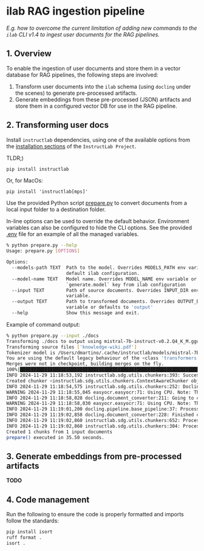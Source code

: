 # ilab RAG ingestion pipeline
*E.g. how to overcome the current limitation of adding new commands to the `ilab` CLI v1.4 to ingest user documents for the RAG pipelines.*

## 1. Overview
To enable the ingestion of user documents and store them in a vector database for RAG pipelines, the following steps are involved:
1. Transform user documents into the `ilab` schema (using `docling` under the scenes) to generate pre-processed artifacts.
1. Generate embeddings from these pre-processed (JSON) artifacts and store them in a configured vector DB for use in the RAG pipeline.

## 2. Transforming user docs
Install `instructlab` dependencies, using one of the available options from the [installation sections](https://docs.instructlab.ai/) of the 
`InstructLab Project`. 

TLDR;)
```bash
pip install instructlab
```
Or, for MacOs:
```
pip install 'instructlab[mps]'
```

Use the provided Python script [prepare.py](./prepare.py) to convert documents from a local input folder to a destination folder.

In-line options can be used to override the default behavior. Environment variables can also be configured to hide the CLI options.
See the provided [.env](.env) file for an example of all the managed variables.
```bash
% python prepare.py --help
Usage: prepare.py [OPTIONS]

Options:
  --models-path TEXT  Path to the model. Overrides MODELS_PATH env variable or
                      default ilab configuration.
  --model-name TEXT   Model name. Overrides MODEL_NAME env variable or the
                      `generate.model` key from ilab configuration
  --input TEXT        Path of source documents. Overrides INPUT_DIR env
                      variable.
  --output TEXT       Path to transformed documents. Overrides OUTPUT_DIR env
                      variable or defaults to 'output'
  --help              Show this message and exit.
```

Example of command output:
```bash
% python prepare.py --input ./docs
Transforming ./docs to output using mistral-7b-instruct-v0.2.Q4_K_M.gguf from /Users/dmartino/.cache/instructlab/models
Transforming source files ['knowledge-wiki.pdf']
Tokenizer model is /Users/dmartino/.cache/instructlab/models/mistral-7b-instruct-v0.2.Q4_K_M.gguf
You are using the default legacy behaviour of the <class 'transformers.models.llama.tokenization_llama_fast.LlamaTokenizerFast'>. This is expected, and simply means that the `legacy` (previous) behavior will be used so nothing changes for you. If you want to use the new behaviour, set `legacy=False`. This should only be set if you understand what it means, and thoroughly read the reason why this was added as explained in https://github.com/huggingface/transformers/pull/24565 - if you loaded a llama tokenizer from a GGUF file you can ignore this message.
Merges were not in checkpoint, building merges on the fly.
100%|████████████████████████████████████████████████████████████████████████████████████████████████████████████████| 32000/32000 [00:23<00:00, 1369.09it/s]
INFO 2024-11-29 11:18:53,192 instructlab.sdg.utils.chunkers:393: Successfully loaded tokenizer from: /Users/dmartino/.cache/instructlab/models/mistral-7b-instruct-v0.2.Q4_K_M.gguf
Created chunker <instructlab.sdg.utils.chunkers.ContextAwareChunker object at 0x17f6ebe50>
INFO 2024-11-29 11:18:54,575 instructlab.sdg.utils.chunkers:252: Docling models not found on disk, downloading models...
WARNING 2024-11-29 11:18:55,045 easyocr.easyocr:71: Using CPU. Note: This module is much faster with a GPU.
INFO 2024-11-29 11:18:58,028 docling.document_converter:211: Going to convert document batch...
WARNING 2024-11-29 11:18:58,030 easyocr.easyocr:71: Using CPU. Note: This module is much faster with a GPU.
INFO 2024-11-29 11:19:01,200 docling.pipeline.base_pipeline:37: Processing document knowledge-wiki.pdf
INFO 2024-11-29 11:19:02,858 docling.document_converter:228: Finished converting document knowledge-wiki.pdf in 5.26 sec.
INFO 2024-11-29 11:19:02,860 instructlab.sdg.utils.chunkers:652: Processed 1 docs, of which 0 failed
INFO 2024-11-29 11:19:02,860 instructlab.sdg.utils.chunkers:304: Processing parsed docling json file: output/docling-artifacts/knowledge-wiki.json
Created 1 chunks from 1 input documents
prepare() executed in 35.50 seconds.
```

## 3. Generate embeddings from pre-processed artifacts
**TODO**

## 4. Code management
Run the following to ensure the code is properly formatted and imports follow the standards:
```bash
pip install isort
ruff format .
isort .
```